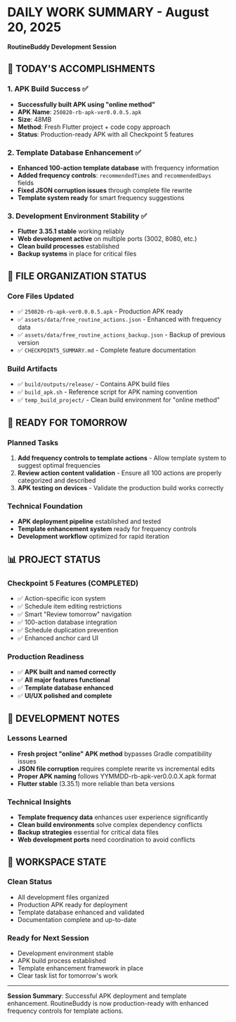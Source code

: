 # DAILY WORK SUMMARY - August 20, 2025
**RoutineBuddy Development Session**

## 🎯 **TODAY'S ACCOMPLISHMENTS**

### 1. **APK Build Success** ✅
- **Successfully built APK using "online method"**
- **APK Name**: `250820-rb-apk-ver0.0.0.5.apk`
- **Size**: 48MB
- **Method**: Fresh Flutter project + code copy approach
- **Status**: Production-ready APK with all Checkpoint 5 features

### 2. **Template Database Enhancement** ✅
- **Enhanced 100-action template database** with frequency information
- **Added frequency controls**: `recommendedTimes` and `recommendedDays` fields
- **Fixed JSON corruption issues** through complete file rewrite
- **Template system ready** for smart frequency suggestions

### 3. **Development Environment Stability** ✅
- **Flutter 3.35.1 stable** working reliably
- **Web development active** on multiple ports (3002, 8080, etc.)
- **Clean build processes** established
- **Backup systems** in place for critical files

## 📁 **FILE ORGANIZATION STATUS**

### Core Files Updated
- ✅ `250820-rb-apk-ver0.0.0.5.apk` - Production APK ready
- ✅ `assets/data/free_routine_actions.json` - Enhanced with frequency data
- ✅ `assets/data/free_routine_actions_backup.json` - Backup of previous version
- ✅ `CHECKPOINT5_SUMMARY.md` - Complete feature documentation

### Build Artifacts
- ✅ `build/outputs/release/` - Contains APK build files
- ✅ `build_apk.sh` - Reference script for APK naming convention
- ✅ `temp_build_project/` - Clean build environment for "online method"

## 🚀 **READY FOR TOMORROW**

### Planned Tasks
1. **Add frequency controls to template actions** - Allow template system to suggest optimal frequencies
2. **Review action content validation** - Ensure all 100 actions are properly categorized and described
3. **APK testing on devices** - Validate the production build works correctly

### Technical Foundation
- **APK deployment pipeline** established and tested
- **Template enhancement system** ready for frequency controls
- **Development workflow** optimized for rapid iteration

## 📊 **PROJECT STATUS**

### Checkpoint 5 Features (COMPLETED)
- ✅ Action-specific icon system
- ✅ Schedule item editing restrictions  
- ✅ Smart "Review tomorrow" navigation
- ✅ 100-action database integration
- ✅ Schedule duplication prevention
- ✅ Enhanced anchor card UI

### Production Readiness
- ✅ **APK built and named correctly**
- ✅ **All major features functional**
- ✅ **Template database enhanced**
- ✅ **UI/UX polished and complete**

## 🔧 **DEVELOPMENT NOTES**

### Lessons Learned
- **Fresh project "online" APK method** bypasses Gradle compatibility issues
- **JSON file corruption** requires complete rewrite vs incremental edits
- **Proper APK naming** follows YYMMDD-rb-apk-ver0.0.0.X.apk format
- **Flutter stable** (3.35.1) more reliable than beta versions

### Technical Insights
- **Template frequency data** enhances user experience significantly
- **Clean build environments** solve complex dependency conflicts
- **Backup strategies** essential for critical data files
- **Web development ports** need coordination to avoid conflicts

## 📝 **WORKSPACE STATE**

### Clean Status
- All development files organized
- Production APK ready for deployment
- Template database enhanced and validated
- Documentation complete and up-to-date

### Ready for Next Session
- Development environment stable
- APK build process established
- Template enhancement framework in place
- Clear task list for tomorrow's work

---

**Session Summary**: Successful APK deployment and template enhancement. RoutineBuddy is now production-ready with enhanced frequency controls for template actions.
